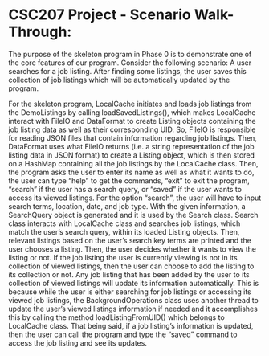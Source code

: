 # CSC207 Project - Scenario Walk-Through:

The purpose of the skeleton program in Phase 0 is to demonstrate one of the core features of our program. Consider the following scenario: A user searches for a job listing. After finding some listings, the user saves this collection of job listings which will be automatically updated by the program.

For the skeleton program, LocalCache initiates and loads job listings from the DemoListings by calling loadSavedListings(), which makes LocalCache interact with FileIO and DataFormat to create Listing objects containing the job listing data as well as their corresponding UID. So, FileIO is responsible for reading JSON files that contain information regarding job listings. Then, DataFormat uses what FileIO returns (i.e. a string representation of the job listing data in JSON format) to create a Listing object, which is then stored on a HashMap containing all the job listings by the LocalCache class. Then, the program asks the user to enter its name as well as what it wants to do, the user can type “help” to get the commands, “exit” to exit the program, “search” if the user has a search query, or “saved” if the user wants to access its viewed listings.  For the option “search”, the user will have to input search terms, location, date, and job type. With the given information, a SearchQuery object is generated and it is used by the Search class. Search class interacts with LocalCache class and searches job listings, which match the user’s search query, within its loaded Listing objects. Then, relevant listings based on the user’s search key terms are printed and the user chooses a listing. Then, the user decides whether it wants to view the listing or not. If the job listing the user is currently viewing is not in its collection of viewed listings, then the user can choose to add the listing to its collection or not.  Any job listing that has been added by the user to its collection of viewed listings will update its information automatically. This is because while the user is either searching for job listings or accessing its viewed job listings, the BackgroundOperations class uses another thread to update the user’s viewed listings information if needed and it accomplishes this by calling the method loadListingFromUID() which belongs to LocalCache class. That being said, if a job listing’s information is updated, then the user can call the program and type the “saved” command to access the job listing and see its updates. 
